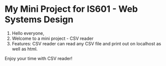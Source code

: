 # My Mini Project for IS601 - Web Systems Design
1. Hello everyone,
2. Welcome to a mini project - CSV reader
3. Features: CSV reader can read any CSV file and print out on localhost as well as html.

Enjoy your time with CSV reader!